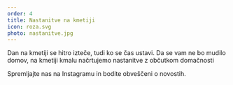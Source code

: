 ```yaml
---
order: 4
title: Nastanitve na kmetiji
icon: roza.svg
photo: nastanitve.jpg
---
```


Dan na kmetiji se hitro izteče, tudi ko se čas ustavi. Da se vam ne bo mudilo domov, na kmetiji kmalu načrtujemo nastanitve z občutkom domačnosti

Spremljajte nas na Instagramu in bodite obveščeni o novostih.
